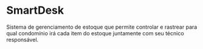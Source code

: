 # SmartDesk
Sistema de gerenciamento de estoque que permite controlar e rastrear para qual condomínio irá cada item do estoque juntamente com seu técnico responsável.
